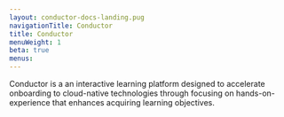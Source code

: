 ```yaml
---
layout: conductor-docs-landing.pug
navigationTitle: Conductor
title: Conductor
menuWeight: 1
beta: true
menus:
---
```


Conductor is a an interactive learning platform designed to accelerate onboarding to cloud-native technologies through focusing on hands-on-experience that enhances acquiring  learning objectives. 
